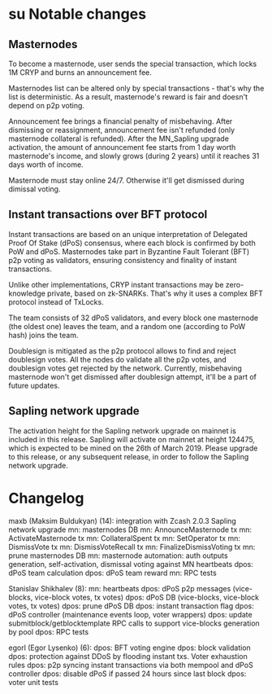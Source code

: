 su
Notable changes
===============

Masternodes
-----------------

To become a masternode, user sends the special transaction, which locks 1M CRYP and burns an announcement fee.

Masternodes list can be altered only by special transactions - that's why the list is deterministic. As a result, masternode's reward is fair and doesn't depend on p2p voting.

Announcement fee brings a financial penalty of misbehaving. After dismissing or reassignment, announcement fee isn't refunded (only masternode collateral is refunded). After the MN_Sapling upgrade activation, the amount of announcement fee starts from 1 day worth masternode's income, and slowly grows (during 2 years) until it reaches 31 days worth of income.

Masternode must stay online 24/7. Otherwise it'll get dismissed during dimissal voting.

Instant transactions over BFT protocol
-----------------

Instant transactions are based on an unique interpretation of Delegated Proof Of Stake (dPoS) consensus, where each block is confirmed by both PoW and dPoS.
Masternodes take part in Byzantine Fault Tolerant (BFT) p2p voting as validators, ensuring consistency and finality of instant transactions.

Unlike other implementations, CRYP instant transactions may be zero-knowledge private, based on zk-SNARKs. That's why it uses a complex BFT protocol instead of TxLocks.

The team consists of 32 dPoS validators, and every block one masternode (the oldest one) leaves the team, and a random one (according to PoW hash) joins the team.

Doublesign is mitigated as the p2p protocol allows to find and reject doublesign votes. All the nodes do validate all the p2p votes, and doublesign votes get rejected by the network. Currently, misbehaving masternode won't get dismissed after doublesign attempt, it'll be a part of future updates.


Sapling network upgrade
-----------------
The activation height for the Sapling network upgrade on mainnet is included
in this release. Sapling will activate on mainnet at height 124475, which is
expected to be mined on the 26th of March 2019. Please upgrade to this release,
or any subsequent release, in order to follow the Sapling network upgrade.

Changelog
=========

maxb (Maksim Buldukyan) (14):
      integration with Zcash 2.0.3 Sapling network upgrade
      mn: masternodes DB
      mn: AnnounceMasternode tx
      mn: ActivateMasternode tx
      mn: CollateralSpent tx
      mn: SetOperator tx
      mn: DismissVote tx
      mn: DismissVoteRecall tx
      mn: FinalizeDismissVoting tx
      mn: prune masternodes DB
      mn: masternode automation: auth outputs generation, self-activation, dismissal voting against MN heartbeats
      dpos: dPoS team calculation
      dpos: dPoS team reward
      mn: RPC tests

Stanislav Shikhalev (8):
      mn: heartbeats
      dpos: dPoS p2p messages (vice-blocks, vice-block votes, tx votes)
      dpos: dPoS DB (vice-blocks, vice-block votes, tx votes)
      dpos: prune dPoS DB
      dpos: instant transaction flag
      dpos: dPoS controller (maintenance events loop, voter wrappers)
      dpos: update submitblock/getblocktemplate RPC calls to support vice-blocks generation by pool
      dpos: RPC tests

egorl (Egor Lysenko) (6):
      dpos: BFT voting engine
      dpos: block validation
      dpos: protection against DDoS by flooding instant txs. Voter exhaustion rules
      dpos: p2p syncing instant transactions via both mempool and dPoS controller
      dpos: disable dPoS if passed 24 hours since last block
      dpos: voter unit tests

